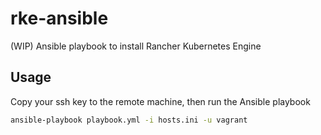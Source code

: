 # rke-ansible

(WIP) Ansible playbook to install Rancher Kubernetes Engine

## Usage

Copy your ssh key to the remote machine, then run the Ansible playbook

```sh
ansible-playbook playbook.yml -i hosts.ini -u vagrant
```
